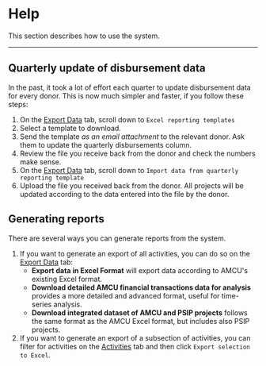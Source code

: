 
# Help

This section describes how to use the system.

----

## Quarterly update of disbursement data

In the past, it took a lot of effort each quarter to update disbursement data for every donor. This is now much simpler and faster, if you follow these steps:

1. On the [Export Data](/export) tab, scroll down to `Excel reporting templates`
2. Select a template to download.
3. Send the template _as an email attachment_ to the relevant donor. Ask them to update the quarterly disbursements column.
4. Review the file you receive back from the donor and check the numbers make sense.
5. On the [Export Data](/export) tab, scroll down to `Import data from quarterly reporting template`
6. Upload the file you received back from the donor. All projects will be updated according to the data entered into the file by the donor.

## Generating reports

There are several ways you can generate reports from the system.

1. If you want to generate an export of all activities, you can do so on the [Export Data](/export/) tab:
   * **Export data in Excel Format** will export data according to AMCU's existing Excel format.
   * **Download detailed AMCU financial transactions data for analysis** provides a more detailed and advanced format, useful for time-series analysis.
   * **Download integrated dataset of AMCU and PSIP projects** follows the same format as the AMCU Excel format, but includes also PSIP projects.
2. If you want to generate an export of a subsection of activities, you can filter for activities on the [Activities](/activities/) tab and then click `Export selection to Excel`.
